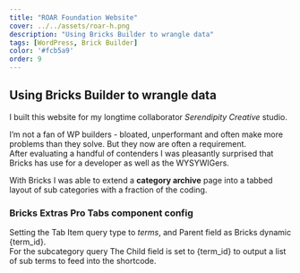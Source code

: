 ```yaml
---
title: "ROAR Foundation Website"
cover: ../../assets/roar-h.png
description: "Using Bricks Builder to wrangle data"
tags: [WordPress, Brick Builder]
color: '#fcb5a9'
order: 9
---
```


## Using Bricks Builder to wrangle data
I built this website for my longtime collaborator *Serendipity Creative* studio.  

I’m not a fan of WP builders - bloated, unperformant and often make more problems than they solve. But they now are often a requirement.  
After evaluating a handful of contenders I was pleasantly surprised that Bricks has use for a developer as well as the WYSYWIGers.

With Bricks I was able to extend a **category archive** page into a tabbed layout of sub categories with a fraction of the coding.
 
### Bricks Extras Pro Tabs component config
Setting the Tab Item query type to *terms*, and Parent field as Bricks dynamic {term_id}.  
For the subcategory query The Child field is set to {term_id} to output a list of sub terms to feed into the shortcode.






